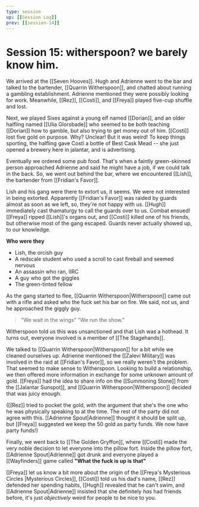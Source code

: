 ```yaml
---
type: session
up: [[Session Log]]
prev: [[session-14]]
---
```


# Session 15: witherspoon? we barely know him. 


We arrived at the [[Seven Hooves]]. Hugh and Adrienne went to the bar and talked to the bartender, [[Quarrin Witherspoon]], and chatted about running a gambling establishment. Adrienne mentioned they were possibly looking for work. Meanwhile, [[Rez]],  [[Costi]], and [[Freya]] played five-cup shuffle and lost.

Next, we played Sixes against a young elf named [[Dorian]], and an older halfling named [[Ulia Glorsbade]] who seemed to be both teaching [[Dorian]] how to gamble, but also trying to get money out of him. [[Costi]] lost five gold on purpose. Why? Unclear! But it was weird! To keep things sporting, the halfling gave Costi a bottle of Best Cask Mead -- she just opened a brewery here in jalantar, and is advertising. 

Eventually we ordered some pub food. That's when a faintly green-skinned person approached Adrienne and said he might have a job, if we could talk in the back. So, we went out behind the bar, where we encountered [[Lish]], the bartender from [[Fridian's Favor]].

Lish and his gang were there to extort us, it seems.  We were not interested in being extorted. Apparently [[Fridian's Favor]] was raided by guards almost as soon as we left, so, they're not happy with us. [[Hugh]] immediately cast thamaturgy to call the guards over to us. Combat ensued! [[Freya]] ripped [[Lish]]'s organs out, and [[Costi]] killed one of his friends, but otherwise most of the gang escaped. Guards never actually showed up, to our knowledge.

**Who were they**

- Lish, the orcish guy 
- A redscale student who used a scroll to cast fireball and seemed nervous
- An assassin who ran, IIRC
- A guy who got the giggles
- The green-tinted fellow

As the gang started to flee, [[Quarrin Witherspoon|Witherspoon]] came out with a rifle and asked who the fuck set his bar on fire. We said, not us, and he approached the giggly guy.

> "We wait in the wings" 
> "We run the show."

Witherspoon told us this was unsanctioned and that Lish was a hothead. It turns out, everyone involved is a member of [[The Stagehands]]. 

We talked to [[Quarrin Witherspoon|Witherspoon]] for a bit while we cleaned ourselves up. Adrienne mentioned the [[Zalevi Military]] was involved in the raid at [[Fridian's Favor]], so we really weren't the problem. That seemed to make sense to Witherspoon. Looking to build a relationship, we then offered more information in exchange for some unknown amount of gold. [[Freya]] had the idea to share info on the [[Summoning Stone]] from the [[Jalantar Sunspot]], and [[Quarrin Witherspoon|Witherspoon]] decided that was juicy enough. 

([[Rez]] tried to pocket the gold, with the argument that she's the one who he was physically speaking to at the time. The rest of the party did not agree with this. [[Adrienne Spout|Adrienne]] thought it should be split up, but [[Freya]] suggested we keep the 50 gold as party funds. We now have party funds!)

Finally, we went back to [[The Golden Gryffon]], where [[Costi]] made the very noble decision to let everyone into the pillow fort. Inside the pillow fort, [[Adrienne Spout|Adrienne]] got drunk and everyone played a [[Wayfinders]] game called **"What the fuck is up is that"**

[[Freya]] let us know a bit more about the origin of the [[Freya's Mysterious Circles |Mysterious Circles]], [[Costi]] told us his dad's name, [[Rez]] defended her spending habits, [[Hugh]] revealed that he can't swim, and [[Adrienne Spout|Adrienne]] insisted that she definitely *has* had friends before, it's just *objectively* weird for people to be nice to you.
